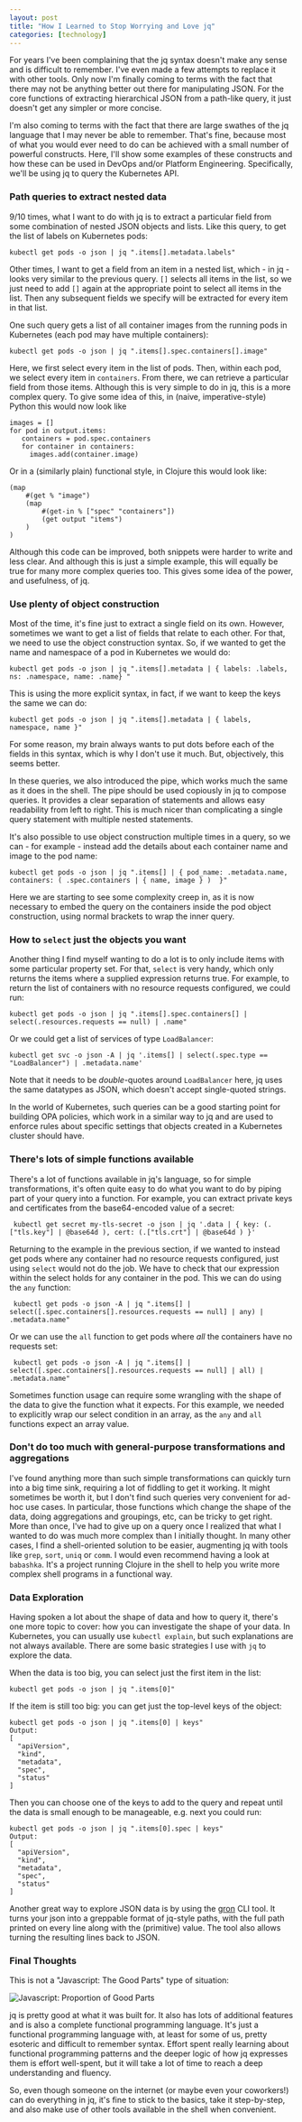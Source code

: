 ```yaml
---
layout: post
title: "How I Learned to Stop Worrying and Love jq"
categories: [technology]
---
```

For years I've been complaining that the jq syntax doesn't make any sense and is difficult to remember. I've even made a few attempts to replace it with other tools. Only now I'm finally coming to terms with the fact that there may not be anything better out there for manipulating JSON. For the core functions of extracting hierarchical JSON from a path-like query, it just doesn't get any simpler or more concise.

I'm also coming to terms with the fact that there are large swathes of the jq language that I may never be able to remember. That's fine, because most of what you would ever need to do can be achieved with a small number of powerful constructs. Here, I'll show some examples of these constructs and how these can be used in DevOps and/or Platform Engineering. Specifically, we'll be using jq to query the Kubernetes API.

### Path queries to extract nested data

9/10 times, what I want to do with jq is to extract a particular field from some combination of nested JSON objects and lists. Like this query, to get the list of labels on Kubernetes pods:

```
kubectl get pods -o json | jq ".items[].metadata.labels"
```

Other times, I want to get a field from an item in a nested list, which - in jq -  looks very similar to the previous query. `[]` selects all items in the list, so we just need to add `[]` again at the appropriate point to select all items in the list. Then any subsequent fields we specify will be extracted for every item in that list.

One such query gets a list of all container images from the running pods in Kubernetes (each pod may have multiple containers):

```
kubectl get pods -o json | jq ".items[].spec.containers[].image"
```

Here, we first select every item in the list of pods. Then, within each pod, we select every item in `containers`. From there, we can retrieve a particular field from those items. Although this is very simple to do in jq, this is a more complex query. To give some idea of this, in (naive, imperative-style) Python this would now look like

```
images = []
for pod in output.items:
   containers = pod.spec.containers
   for container in containers:
     images.add(container.image)
```

Or in a (similarly plain) functional style, in Clojure this would look like:

```
(map
    #(get % "image")
    (map  
        #(get-in % ["spec" "containers"]) 
        (get output "items")
    )
)
```

Although this code can be improved, both snippets were harder to write and less clear. And although this is just a simple example, this will equally be true for many more complex queries too. This gives some idea of the power, and usefulness, of jq.

### Use plenty of object construction 

Most of the time, it's fine just to extract a single field on its own. However, sometimes we want to get a list of fields that relate to each other. For that, we need to use the object construction syntax. So, if we wanted to get the name and namespace of a pod in Kubernetes we would do:

```
kubectl get pods -o json | jq ".items[].metadata | { labels: .labels, ns: .namespace, name: .name} "
```

This is using the more explicit syntax, in fact, if we want to keep the keys the same we can do:

```
kubectl get pods -o json | jq ".items[].metadata | { labels, namespace, name }"
```

For some reason, my brain always wants to put dots before each of the fields in this syntax, which is why I don't use it much. But, objectively, this seems better.

In these queries, we also introduced the pipe, which works much the same as it does in the shell. The pipe should be used copiously in jq to compose queries. It provides a clear separation of statements and allows easy readability from left to right. This is much nicer than complicating a single query statement with multiple nested statements.

It's also possible to use object construction multiple times in a query, so we can - for example - instead add the details about each container name and image to the pod name:

```
kubectl get pods -o json | jq ".items[] | { pod_name: .metadata.name, containers: ( .spec.containers | { name, image } )  }" 
```

Here we are starting to see some complexity creep in, as it is now necessary to embed the query on the containers inside the pod object construction, using normal brackets to wrap the inner query.

### How to `select` just the objects you want

Another thing I find myself wanting to do a lot is to only include items with some particular property set. For that, `select` is very handy, which only returns the items where a supplied expression returns true. For example, to return the list of containers with no resource requests configured, we could run:

```
kubectl get pods -o json | jq ".items[].spec.containers[] | select(.resources.requests == null) | .name"
```

Or we could get a list of services of type `LoadBalancer`:

```
kubectl get svc -o json -A | jq '.items[] | select(.spec.type == "LoadBalancer") | .metadata.name'
```

Note that it needs to be *double*-quotes around `LoadBalancer` here, jq uses the same datatypes as JSON, which doesn't accept single-quoted strings. 

In the world of Kubernetes, such queries can be a good starting point for building OPA policies, which work in a similar way to jq and are used to enforce rules about specific settings that objects created in a Kubernetes cluster should have.

### There's lots of simple functions available

There's a lot of functions available in jq's language, so for simple transformations, it's often quite easy to do what you want to do by piping part of your query into a function. For example, you can extract private keys and certificates from the base64-encoded value of a secret:

```
 kubectl get secret my-tls-secret -o json | jq '.data | { key: (.["tls.key"] | @base64d ), cert: (.["tls.crt"] | @base64d ) }'
```

Returning to the example in the previous section, if we wanted to instead get pods where any container had no resource requests configured, just using `select` would not do the job. We have to check that our expression within the select holds for any container in the pod. This we can do using the `any` function: 

```
 kubectl get pods -o json -A | jq ".items[] | select([.spec.containers[].resources.requests == null] | any) | .metadata.name"
```

Or we can use the `all` function to get pods where *all* the containers have no requests set:

```
 kubectl get pods -o json -A | jq ".items[] | select([.spec.containers[].resources.requests == null] | all) | .metadata.name"
```

Sometimes function usage can require some wrangling with the shape of the data to give the function what it expects. For this example, we needed to explicitly wrap our select condition in an array, as the `any` and `all` functions expect an array value. 

### Don't do too much with general-purpose transformations and aggregations

I've found anything more than such simple transformations can quickly turn into a big time sink, requiring a lot of fiddling to get it working. It might sometimes be worth it, but I don't find such queries very convenient for ad-hoc use cases. In particular, those functions which change the shape of the data, doing aggregations and groupings, etc, can be tricky to get right. More than once, I've had to give up on a query once I realized that what I wanted to do was much more complex than I initially thought. In many other cases, I find a shell-oriented solution to be easier, augmenting jq with tools like `grep`, `sort`, `uniq` or `comm`. I would even recommend having a look at `babashka`. It's a project running Clojure in the shell to help you write more complex shell programs in a functional way.

### Data Exploration

Having spoken a lot about the shape of data and how to query it, there's one more topic to cover: how you can investigate the shape of your data. In Kubernetes, you can usually use `kubectl explain`, but such explanations are not always available. There are some basic strategies I use with `jq` to explore the data.

When the data is too big, you can select just the first item in the list:

```
kubectl get pods -o json | jq ".items[0]"
```

If the item is still too big: you can get just the top-level keys of the object:

```
kubectl get pods -o json | jq ".items[0] | keys"
Output:
[
  "apiVersion",
  "kind",
  "metadata",
  "spec",
  "status"
]
```

Then you can choose one of the keys to add to the query and repeat until the data is small enough to be manageable, e.g. next you could run:

```
kubectl get pods -o json | jq ".items[0].spec | keys"
Output:
[
  "apiVersion",
  "kind",
  "metadata",
  "spec",
  "status"
]
```

Another great way to explore JSON data is by using the [gron](https://github.com/tomnomnom/gron) CLI tool. It turns your json into a greppable format of jq-style paths, with the full path printed on every line along with the (primitive) value. The tool also allows turning the resulting lines back to JSON.

### Final Thoughts

This is not a "Javascript: The Good Parts" type of situation:

![Javascript: Proportion of Good Parts]({{site.url}}/img/jq/javascript-the-good-parts.webp)

jq is pretty good at what it was built for. It also has lots of additional features and is also a complete functional programming language. It's just a functional programming language with, at least for some of us, pretty esoteric and difficult to remember syntax. Effort spent really learning about functional programming patterns and the deeper logic of how jq expresses them is effort well-spent, but it will take a lot of time to reach a deep understanding and fluency. 

So, even though someone on the internet (or maybe even your coworkers!) can do everything in jq, it's fine to stick to the basics, take it step-by-step, and also make use of other tools available in the shell when convenient. 
